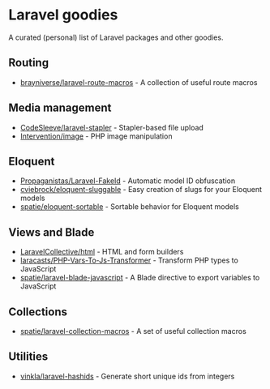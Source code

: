 # Laravel goodies

A curated (personal) list of Laravel packages and other goodies.

## Routing

- [brayniverse/laravel-route-macros](https://github.com/brayniverse/laravel-route-macros) - A collection of useful route macros

## Media management

- [CodeSleeve/laravel-stapler](https://github.com/CodeSleeve/laravel-stapler) - Stapler-based file upload
- [Intervention/image](https://github.com/Intervention/image) - PHP image manipulation

## Eloquent

- [Propaganistas/Laravel-FakeId](https://github.com/Propaganistas/Laravel-FakeId) - Automatic model ID obfuscation
- [cviebrock/eloquent-sluggable](https://github.com/cviebrock/eloquent-sluggable) - Easy creation of slugs for your Eloquent models
- [spatie/eloquent-sortable](https://github.com/spatie/eloquent-sortable) - Sortable behavior for Eloquent models

## Views and Blade

- [LaravelCollective/html](https://github.com/LaravelCollective/html) - HTML and form builders
- [laracasts/PHP-Vars-To-Js-Transformer](https://github.com/laracasts/PHP-Vars-To-Js-Transformer) - Transform PHP types to JavaScript
- [spatie/laravel-blade-javascript](https://github.com/spatie/laravel-blade-javascript) - A Blade directive to export variables to JavaScript

## Collections

- [spatie/laravel-collection-macros](https://github.com/spatie/laravel-collection-macros) - A set of useful collection macros

## Utilities

- [vinkla/laravel-hashids](https://github.com/vinkla/laravel-hashids) - Generate short unique ids from integers
